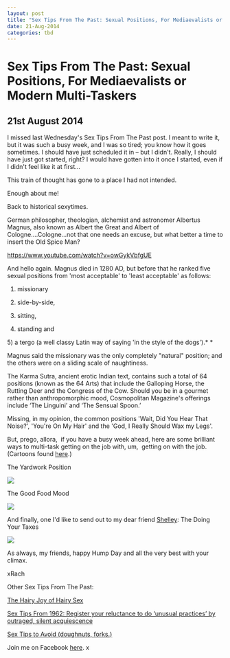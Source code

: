 ```yaml
---
layout: post
title: "Sex Tips From The Past: Sexual Positions, For Mediaevalists or Modern Multi-Taskers"
date: 21-Aug-2014
categories: tbd
---
```


# Sex Tips From The Past: Sexual Positions, For Mediaevalists or Modern Multi-Taskers

## 21st August 2014

I missed last Wednesday's Sex Tips From The Past post. I meant to write it,   but it was such a busy week, and I was so tired; you know how it goes sometimes. I should have just scheduled it in – but I didn't. Really, I should have just got started, right? I would have gotten into it once I started, even if I didn't feel like it at first...

This train of thought has gone to a place I had not intended.

Enough about me!

Back to historical sexytimes.

German philosopher, theologian, alchemist and astronomer Albertus Magnus, also known as Albert the Great and Albert of Cologne....Cologne...not that one needs an excuse, but what better a time to insert the Old Spice Man?

https://www.youtube.com/watch?v=owGykVbfgUE

And hello again. Magnus died in 1280 AD, but before that he ranked five sexual positions from 'most acceptable' to 'least acceptable' as follows:

1) missionary

2) side-by-side,

3) sitting,

4) standing and

5) a tergo (a well classy Latin way of saying 'in the style of the dogs').* *

Magnus said the missionary was the only completely "natural" position; and the others were on a sliding scale of naughtiness.

The Karma Sutra, ancient erotic Indian text, contains such a total of 64 positions (known as the 64 Arts) that include the Galloping Horse, the Rutting Deer and the Congress of the Cow. Should you be in a gourmet rather than anthropomorphic mood, Cosmopolitan Magazine's offerings include ‘The Linguini’ and ‘The Sensual Spoon.’

Missing, in my opinion, the common positions 'Wait, Did You Hear That Noise?', 'You're On My Hair' and the 'God, I Really Should Wax my Legs'.

But, prego, allora,  if you have a busy week ahead, here are some brilliant ways to multi-task getting on the job with, um,  getting on with the job. (Cartoons found <a href="http://www.break.com/article/funny-kama-sutra-cartoon-positions-2611554">here</a>.)

The Yardwork Position

<img class="photo-horiz" src="http://media1.break.com/dnet/media/555/611/2611555/a4ac5f12-03c7-4f53-8bf0-cff3c8db67d1.jpg" />

The Good Food Mood

<img class="photo-horiz" src="http://media1.break.com/dnet/media/557/611/2611557/0b8d4f70-ce41-4f59-8961-e7bdb4f58ee6.jpg" />

 

And finally, one I'd like to send out to my dear friend <a href="http://shellity.blogspot.com.au/">Shelley</a>: The Doing Your Taxes

<img class="photo-horiz" src="http://media1.break.com/dnet/media/562/611/2611562/bb82e9d4-e495-468b-aba1-206091f71e93.jpg" />

As always, my friends, happy Hump Day and all the very best with your climax.

xRach

Other Sex Tips From The Past:

<a href="http://mogantosh.com/sex-tips-from-history-the-hairy-joy-of-hairy-sex-1972/">The Hairy Joy of Hairy Sex</a>

<a href="http://mogantosh.com/sex-tips-from-history-1962/">Sex Tips From 1962: Register your reluctance to do ‘unusual practices’ by outraged, silent acquiescence</a>

<a href="http://mogantosh.com/its-saturday-night-folks-sex-tips-to-avoid/">Sex Tips to Avoid (doughnuts, forks.)</a>

Join me on Facebook <a href="https://www.facebook.com/mogantosh">here</a>. x
